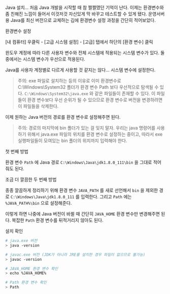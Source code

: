 Java 설치... 처음 Java 개발을 시작할 때 참 쩔쩔맸던 기억이 난다. 이제는 환경변수와 좀 친해진 느낌이 들어서 이것저것 자신있게 막 바꾸고 테스트할 수 있게 됐다. 운영서버용 Java를 최신 버전으로 교체하는 김에 환경변수 설정 과정을 간단히 적어보았다.



환경변수 설정

[내 컴퓨터] 우클릭 - [고급 시스템 설정] - [고급] 탭에서 하단의 [환경 변수] 클릭

윈도우 계정에 따라 다른 사용자 변수와 전체 시스템에 적용되는 시스템 변수가 있다. 둘 중에서는 시스템 변수가 우선으로 적용된다.

Java를 사용자 계정별로 다르게 사용할 것 같지는 않다... 시스템 변수에 설정한다.

> 주의: exe 파일로 설치하는 등의 이유로 이미 환경변수로 C:\Windows\System32 폴더가 환경 변수 Path 보다 우선적으로 탐색될 수 있다. `C:\Windows\System32\java.exe` 와 같은 파일들이 존재할 수 있다. 이 파일들이 환경 변수보다 우선 순위가 될 수 있으므로 환경 변수로 버전을 변경하려면 이 파일들을 삭제한다.

이제 원하는 Java 버전의 경로를 환경 변수로 설정해주면 된다.

> 주의: 경로의 마지막에 bin 폴더가 있는 걸 잊지 말자. 우리는 java 명령어를 사용하기 위해서 java.exe 파일의 위치를 환경 변수로 설정하는 중이고, 따라서 exe 실행파일들이 모여있는 bin 폴더의 위치까지 입력해야 한다.

첫 번째 방법

환경 변수 `Path` 에 Java 경로 `C:\Windows\Java\jdk1.8.0_111\bin` 을 그대로 적어줘도 된다.

조금 더 깔끔한 두 번째 방법

종종 깔끔하게 정리하기 위해 환경 변수 `JAVA_PATH` 를 새로 선언해서 `bin` 을 제외한 경로  `C:\Windows\Java\jdk1.8.0_111` 를 입력한다. 그리고 `Path` 에는 `%JAVA_PATH%\bin` 으로 설정해준다.

이렇게 하면 나중에 Java 버전이 바뀔 때 간단히 `JAVA_HOME` 환경 변수만 변경해주면 된다. 복잡한 `Path` 환경 변수를 뒤적거리지 않아도 된다.

설치 확인

```bash
# java.exe 버전
> java -version

# javac.exe 버전 (JDK가 아니라 JRE를 설치한 경우 파일이 없으므로 불가능)
> javac -version

# JAVA_HOME 환경 변수 확인
> echo %JAVA_HOME%

# Path 환경 변수 확인
> Path
```

